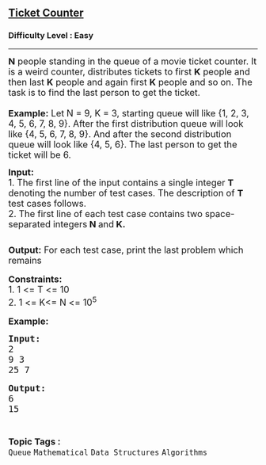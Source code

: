 <h2><a href="https://practice.geeksforgeeks.org/problems/ticket-counter/0">Ticket Counter</a></h2><h3>Difficulty Level : Easy</h3><hr><div class="problems_problem_content__Xm_eO"><p><span style="font-size:18px"><strong>N</strong> people standing in the queue of a movie ticket counter. It is a weird counter, distributes tickets to first <strong>K</strong> people and then last <strong>K</strong> people and again first <strong>K</strong> people and so on. The task is to find the last person to get the ticket.<br>
<br>
<strong>Example:</strong> Let N = 9, K = 3, starting queue will like {1, 2, 3, 4, 5, 6, 7, 8, 9}. After the first distribution queue will look like {4, 5, 6, 7, 8, 9}. And after the second distribution queue will look like {4, 5, 6}. The last person to get the ticket will be 6. </span></p>

<p><span style="font-size:18px"><strong>Input: </strong><br>
1. The first line of the input contains a single integer<em> </em> <strong>T</strong> denoting the number of test cases. The description of&nbsp;<strong>T</strong> test cases follows.<br>
2. The first line of each test case contains two space-separated integers<strong> N</strong><strong> </strong>and<strong> K.</strong></span></p>

<p><br>
<span style="font-size:18px"><strong>Output:</strong> For each test case, print the last problem which remains</span><br>
<br>
<span style="font-size:18px"><strong>Constraints:</strong><br>
1. 1 &lt;= T &lt;= 10</span><br>
<span style="font-size:18px">2. </span><span style="font-size:18px">1 &lt;= K&lt;= N &lt;= 10<sup>5</sup></span><br>
<br>
<span style="font-size:18px"><strong>Example:</strong></span></p>

<pre><span style="font-size:18px"><strong>Input:</strong></span>
<span style="font-size:18px">2</span>
<span style="font-size:18px">9 3
25 7</span>

<strong><span style="font-size:18px">Output:</span></strong>
<span style="font-size:18px">6</span>
<span style="font-size:18px">15</span></pre>
</div><br><p><span style=font-size:18px><strong>Topic Tags : </strong><br><code>Queue</code>&nbsp;<code>Mathematical</code>&nbsp;<code>Data Structures</code>&nbsp;<code>Algorithms</code>&nbsp;